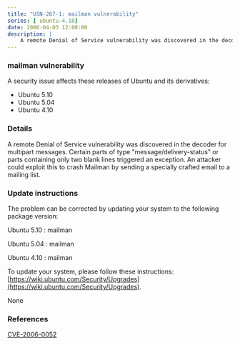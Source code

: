 ```yaml
---
title: "USN-267-1: mailman vulnerability"
series: [ ubuntu-4.10]
date: 2006-04-03 12:00:00
description: |
    A remote Denial of Service vulnerability was discovered in the decoder for multipart messages. Certain parts of type &quot;message/delivery-status&quot; or parts containing only two blank lines triggered an exception. An attacker could exploit this to crash Mailman by sending a specially crafted email to a mailing list.
--- 
```

 
 


### mailman vulnerability

A security issue affects these releases of Ubuntu and its derivatives:

* Ubuntu 5.10
* Ubuntu 5.04
* Ubuntu 4.10

### Details

A remote Denial of Service vulnerability was discovered in the decoder for multipart messages. Certain parts of type &quot;message/delivery-status&quot; or parts containing only two blank lines triggered an exception. An attacker could exploit this to crash Mailman by sending a specially crafted email to a mailing list.

### Update instructions

The problem can be corrected by updating your system to the following package version:

Ubuntu 5.10
 : mailman 

Ubuntu 5.04
 : mailman 

Ubuntu 4.10
 : mailman 

To update your system, please follow these instructions: [https://wiki.ubuntu.com/Security/Upgrades](https://wiki.ubuntu.com/Security/Upgrades).

None

### References

 
 [CVE-2006-0052](http://people.ubuntu.com/~ubuntu-security/cve/CVE-2006-0052)
 

